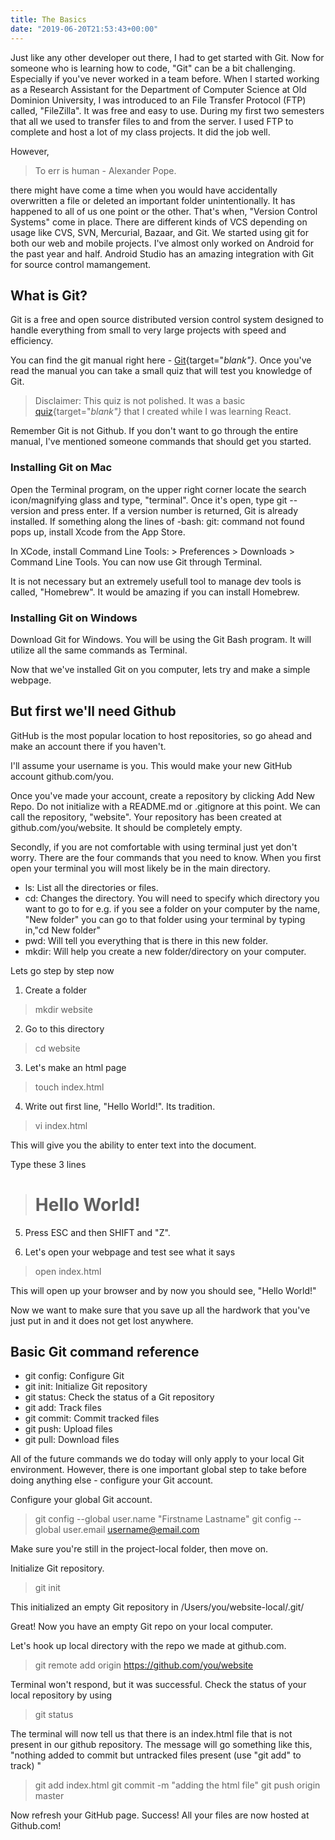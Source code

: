 ```yaml
---
title: The Basics
date: "2019-06-20T21:53:43+00:00"
---
```


Just like any other developer out there, I had to get started with Git. Now for someone who is learning
how to code, "Git" can be a bit challenging. Especially if you've never worked in a team before. When I started working as a Research Assistant for the Department of Computer Science at Old Dominion University, I was introduced to an File Transfer Protocol (FTP) called, "FileZilla". It was free and easy to use. During my first two semesters that all we used to transfer files to and from the server. I used FTP to complete and host a lot of my class projects. It did the job well.

However,

> To err is human - Alexander Pope.

there might have come a time when you would have accidentally overwritten a file or deleted an important folder unintentionally. It has happened to all of us one point or the other. That's when, "Version Control Systems" come in place. There are different kinds of VCS depending on usage like CVS, SVN, Mercurial, Bazaar, and Git. We started using git for both our web and mobile projects. I've almost only worked on Android for the past year and half. Android Studio has an amazing integration with Git for source control mamangement.


## What is Git?

Git is a free and open source distributed version control system designed to handle everything from small to very large projects with speed and efficiency.

You can find the git manual right here - [Git](https://git-scm.com/docs){target="_blank"}_. Once you've read the manual you can take a small quiz that will test you knowledge of Git.

> Disclaimer: This quiz is not polished. It was a basic [quiz](https://happy-noyce-67af4f.netlify.com/){target="_blank"}_ that I created while I was learning React.


Remember Git is not Github. If you don't want to go through the entire manual, I've mentioned someone commands that should get you started.

### Installing Git on Mac

Open the Terminal program, on the upper right corner locate the search icon/magnifying glass and type, "terminal". Once it's open, type git --version and press enter. If a version number is returned, Git is already installed. If something along the lines of -bash: git: command not found pops up, install Xcode from the App Store.

In XCode, install Command Line Tools: > Preferences > Downloads > Command Line Tools. You can now use Git through Terminal.

It is not necessary but an extremely usefull tool to manage dev tools is called, "Homebrew". It would be amazing if you can install Homebrew.

### Installing Git on Windows

Download Git for Windows. You will be using the Git Bash program. It will utilize all the same commands as Terminal.

Now that we've installed Git on you computer, lets try and make a simple webpage. 

## But first we'll need Github

GitHub is the most popular location to host repositories, so go ahead and make an account there if you haven't.

I'll assume your username is you. This would make your new GitHub account github.com/you.

Once you've made your account, create a repository by clicking Add New Repo. Do not initialize with a README.md or .gitignore at this point. We can call the repository, "website". Your repository has been created at github.com/you/website. It should be completely empty.

Secondly, if you are not comfortable with using terminal just yet don't worry. There are the four commands that you need to know. When you first open your terminal you will most likely be in the main directory.

- ls: List all the directories or files.
- cd: Changes the directory. You will need to specify which directory you want to go to for e.g. if you see a 
folder on your computer by the name, "New folder" you can go to that folder using your terminal by typing in,"cd New folder"
- pwd: Will tell you everything that is there in this new folder.
- mkdir: Will help you create a new folder/directory on your computer. 

Lets go step by step now

1. Create a folder

> mkdir website

2. Go to this directory

> cd website

3. Let's make an html page

> touch index.html

4. Write out first line, "Hello World!". Its tradition.

> vi index.html

This will give you the ability to enter text into the document.

Type these 3 lines

> <!DOCTYPE html>
> <h1>Hello World!</h1>
> </html> 

5. Press ESC and then SHIFT and "Z".

6. Let's open your webpage and test see what it says

> open index.html

This will open up your browser and by now you should see, "Hello World!"

Now we want to make sure that you save up all the hardwork that you've just put in and it does not get lost anywhere.

## Basic Git command reference

- git config: Configure Git
- git init: Initialize Git repository
- git status: Check the status of a Git repository
- git add: Track files
- git commit: Commit tracked files
- git push: Upload files
- git pull: Download files


All of the future commands we do today will only apply to your local Git environment. However, there is one important global step to take before doing anything else - configure your Git account.

Configure your global Git account.

> git config --global user.name "Firstname Lastname"
> git config --global user.email username@email.com

Make sure you're still in the project-local folder, then move on. 

Initialize Git repository.

> git init

This initialized an empty Git repository in /Users/you/website-local/.git/

Great! Now you have an empty Git repo on your local computer.

Let's hook up local directory with the repo we made at github.com.

> git remote add origin https://github.com/you/website

Terminal won't respond, but it was successful. Check the status of your local repository by using 

> git status

The terminal will now tell us that there is an index.html file that is not present in our github repository. The message
will go something like this, "nothing added to commit but untracked files present (use "git add" to track)
"

> git add index.html
> git commit -m "adding the html file"
> git push origin master

Now refresh your GitHub page. Success! All your files are now hosted at Github.com!




